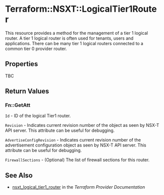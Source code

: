 # Terraform::NSXT::LogicalTier1Router

This resource provides a method for the management of a tier 1 logical router. A tier 1 logical router is often used for tenants, users and applications. There can be many tier 1 logical routers connected to a common tier 0 provider router.

## Properties

TBC

## Return Values

### Fn::GetAtt

`Id` - ID of the logical Tier1 router.

`Revision` - Indicates current revision number of the object as seen by NSX-T API server. This attribute can be useful for debugging.

`AdvertiseConfigRevision` - Indicates current revision number of the advertisement configuration object as seen by NSX-T API server. This attribute can be useful for debugging.

`FirewallSections` - (Optional) The list of firewall sections for this router.

## See Also

* [nsxt_logical_tier1_router](https://www.terraform.io/docs/providers/nsxt/r/logical_tier1_router.html) in the _Terraform Provider Documentation_